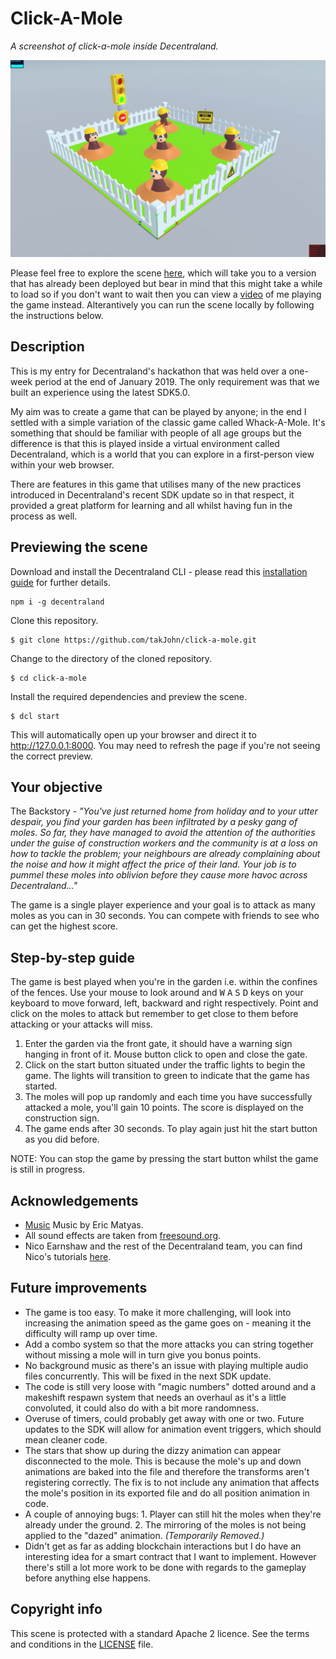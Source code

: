 # Click-A-Mole

_A screenshot of click-a-mole inside Decentraland._

![screenshot](https://github.com/takJohn/click-a-mole/blob/master/screenshots/click-a-mole-screen.jpg)

Please feel free to explore the scene [here](https://click-a-mole-dblfxcpktq.now.sh), which will take you to a version that has already been deployed but bear in mind that this might take a while to load so if you don't want to wait then you can view a [video](https://vimeo.com/314560404) of me playing the game instead. Alterantively you can run the scene locally by following the instructions below.

## Description

This is my entry for Decentraland's hackathon that was held over a one-week period at the end of January 2019. The only requirement was that we built an experience using the latest SDK5.0.

My aim was to create a game that can be played by anyone; in the end I settled with a simple variation of the classic game called Whack-A-Mole. It's something that should be familiar with people of all age groups but the difference is that this is played inside a virtual environment called Decentraland, which is a world that you can explore in a first-person view within your web browser.

There are features in this game that utilises many of the new practices introduced in Decentraland's recent SDK update so in that respect, it provided a great platform for learning and all whilst having fun in the process as well.

## Previewing the scene

Download and install the Decentraland CLI - please read this [installation guide](https://docs.decentraland.org/getting-started/installation-guide/) for further details.

```
npm i -g decentraland
```

Clone this repository.

```
$ git clone https://github.com/takJohn/click-a-mole.git
```

Change to the directory of the cloned repository.

```
$ cd click-a-mole
```

Install the required dependencies and preview the scene.

```
$ dcl start
```

This will automatically open up your browser and direct it to <http://127.0.0.1:8000>. You may need to refresh the page if you're not seeing the correct preview.

## Your objective

The Backstory - _"You've just returned home from holiday and to your utter despair, you find your garden has been infiltrated by a pesky gang of moles. So far, they have managed to avoid the attention of the authorities under the guise of construction workers and the community is at a loss on how to tackle the problem; your neighbours are already complaining about the noise and how it might affect the price of their land. Your job is to pummel these moles into oblivion before they cause more havoc across Decentraland..."_

The game is a single player experience and your goal is to attack as many moles as you can in 30 seconds. You can compete with friends to see who can get the highest score.

## Step-by-step guide

The game is best played when you're in the garden i.e. within the confines of the fences. Use your mouse to look around and <kbd>W</kbd> <kbd>A</kbd> <kbd>S</kbd> <kbd>D</kbd> keys on your keyboard to move forward, left, backward and right respectively. Point and click on the moles to attack but remember to get close to them before attacking or your attacks will miss.

1. Enter the garden via the front gate, it should have a warning sign hanging in front of it. Mouse button click to open and close the gate.
2. Click on the start button situated under the traffic lights to begin the game. The lights will transition to green to indicate that the game has started.
3. The moles will pop up randomly and each time you have successfully attacked a mole, you'll gain 10 points. The score is displayed on the construction sign.
4. The game ends after 30 seconds. To play again just hit the start button as you did before.

NOTE: You can stop the game by pressing the start button whilst the game is still in progress.

## Acknowledgements

- [Music](http://soundimage.org/) Music by Eric Matyas.
- All sound effects are taken from [freesound.org](https://freesound.org/).
- Nico Earnshaw and the rest of the Decentraland team, you can find Nico's tutorials [here](https://decentraland.org/blog/tutorials).

## Future improvements

- The game is too easy. To make it more challenging, will look into increasing the animation speed as the game goes on - meaning it the difficulty will ramp up over time.
- Add a combo system so that the more attacks you can string together without missing a mole will in turn give you bonus points.
- No background music as there's an issue with playing multiple audio files concurrently. This will be fixed in the next SDK update.
- The code is still very loose with "magic numbers" dotted around and a makeshift respawn system that needs an overhaul as it's a little convoluted, it could also do with a bit more randomness. 
- Overuse of timers, could probably get away with one or two. Future updates to the SDK will allow for animation event triggers, which should mean cleaner code.
- The stars that show up during the dizzy animation can appear disconnected to the mole. This is because the mole's up and down animations are baked into the file and therefore the transforms aren't registering correctly. The fix is to not include any animation that affects the mole's position in its exported file and do all position animation in code.
- A couple of annoying bugs: 1. Player can still hit the moles when they're already under the ground. 2. The mirroring of the moles is not being applied to the "dazed" animation. _(Temporarily Removed.)_
- Didn't get as far as adding blockchain interactions but I do have an interesting idea for a smart contract that I want to implement. However there's still a lot more work to be done with regards to the gameplay before anything else happens.

## Copyright info

This scene is protected with a standard Apache 2 licence. See the terms and conditions in the [LICENSE](/LICENSE) file.
